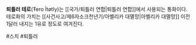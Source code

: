 **퇴틀러 테로**(Ŧero Ìtøtly)는 [[국가/퇴틀러 연합|퇴틀러 연합]]에서 사용되는 통화이다. 테로화의 가치는 [[사건사고/제6자소크천년기/아벨리카 대멸망|아벨리카 대멸망]] 이전 1달러 내지는 1유로 정도로 여겨진다.

#스치 #퇴틀러 